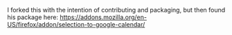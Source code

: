 I forked this with the intention of contributing and packaging, but then found his package here: https://addons.mozilla.org/en-US/firefox/addon/selection-to-google-calendar/
